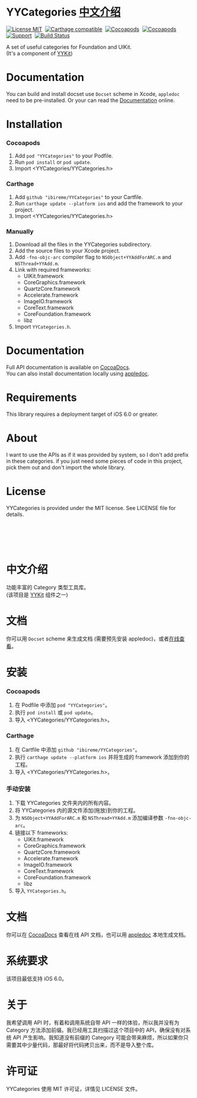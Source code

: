 YYCategories <a href="#中文介绍">中文介绍</a>
==============

[![License MIT](https://img.shields.io/badge/license-MIT-green.svg?style=flat)](https://raw.githubusercontent.com/ibireme/YYCategories/master/LICENSE)&nbsp;
[![Carthage compatible](https://img.shields.io/badge/Carthage-compatible-4BC51D.svg?style=flat)](https://github.com/Carthage/Carthage)&nbsp;
[![Cocoapods](http://img.shields.io/cocoapods/v/YYCategories.svg?style=flat)](http://cocoapods.org/?q=YYCategories)&nbsp;
[![Cocoapods](http://img.shields.io/cocoapods/p/YYCategories.svg?style=flat)](http://cocoapods.org/?q=YYCategories)&nbsp;
[![Support](https://img.shields.io/badge/support-iOS%206%2B%20-blue.svg?style=flat)](https://www.apple.com/nl/ios/)&nbsp;
[![Build Status](https://travis-ci.org/ibireme/YYCategories.svg?branch=master)](https://travis-ci.org/ibireme/YYCategories)

A set of useful categories for Foundation and UIKit.<br/>
(It's a component of [YYKit](https://github.com/ibireme/YYKit))

Documentation
==============

You can build and install docset use `Docset` scheme in Xcode, `appledoc` need to be pre-installed. 
Or your can read the [Documentation](http://github.ibireme.com/doc/YYCategories/index.html) online.


Installation
==============

### Cocoapods

1. Add `pod "YYCategories"` to your Podfile.
2. Run `pod install` or `pod update`.
3. Import \<YYCategories/YYCategories.h\>


### Carthage

1. Add `github "ibireme/YYCategories"` to your Cartfile.
2. Run `carthage update --platform ios` and add the framework to your project.
3. Import \<YYCategories/YYCategories.h\>


### Manually

1. Download all the files in the YYCategories subdirectory.
2. Add the source files to your Xcode project.
3. Add `-fno-objc-arc` compiler flag to `NSObject+YYAddForARC.m` and `NSThread+YYAdd.m`.
4. Link with required frameworks:
	* UIKit.framework
	* CoreGraphics.framework
	* QuartzCore.framework
	* Accelerate.framework
	* ImageIO.framework
	* CoreText.framework
	* CoreFoundation.framework
	* libz
5. Import `YYCategories.h`.


Documentation
==============
Full API documentation is available on [CocoaDocs](http://cocoadocs.org/docsets/YYCategories/).<br/>
You can also install documentation locally using [appledoc](https://github.com/tomaz/appledoc).


Requirements
==============
This library requires a deployment target of iOS 6.0 or greater.


About
==============
I want to use the APIs as if it was provided by system, so I don't add prefix in
these categories. if you just need some pieces of code
in this project, pick them out and don't import the whole library.


License
==============
YYCategories is provided under the MIT license. See LICENSE file for details.




<br/><br/>
---
中文介绍
==============
功能丰富的 Category 类型工具库。<br/>
(该项目是 [YYKit](https://github.com/ibireme/YYKit) 组件之一)

文档
==============

你可以用 `Docset` scheme 来生成文档 (需要预先安装 appledoc)，或者[在线查看](http://github.ibireme.com/doc/YYCategories/index.html)。


安装
==============

### Cocoapods

1. 在 Podfile 中添加  `pod "YYCategories"`。
2. 执行 `pod install` 或 `pod update`。
3. 导入 \<YYCategories/YYCategories.h\>。


### Carthage

1. 在 Cartfile 中添加 `github "ibireme/YYCategories"`。
2. 执行 `carthage update --platform ios` 并将生成的 framework 添加到你的工程。
3. 导入 \<YYCategories/YYCategories.h\>。


### 手动安装

1. 下载 YYCategories 文件夹内的所有内容。
2. 将 YYCategories 内的源文件添加(拖放)到你的工程。
3. 为 `NSObject+YYAddForARC.m` 和 `NSThread+YYAdd.m` 添加编译参数 `-fno-objc-arc`。
4. 链接以下 frameworks:
	* UIKit.framework
	* CoreGraphics.framework
	* QuartzCore.framework
	* Accelerate.framework
	* ImageIO.framework
	* CoreText.framework
	* CoreFoundation.framework
	* libz
5. 导入 `YYCategories.h`。


文档
==============
你可以在 [CocoaDocs](http://cocoadocs.org/docsets/YYCategories/) 查看在线 API 文档，也可以用 [appledoc](https://github.com/tomaz/appledoc) 本地生成文档。

系统要求
==============
该项目最低支持 iOS 6.0。


关于
==============
我希望调用 API 时，有着和调用系统自带 API 一样的体验，所以我并没有为 Category 方法添加前缀。我已经用工具扫描过这个项目中的 API，确保没有对系统 API 产生影响。我知道没有前缀的 Category 可能会带来麻烦，所以如果你只需要其中少量代码，那最好将代码拷贝出来，而不是导入整个库。


许可证
==============
YYCategories 使用 MIT 许可证，详情见 LICENSE 文件。
